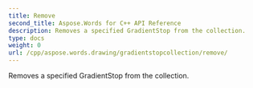 ```yaml
---
title: Remove
second_title: Aspose.Words for C++ API Reference
description: Removes a specified GradientStop from the collection. 
type: docs
weight: 0
url: /cpp/aspose.words.drawing/gradientstopcollection/remove/
---
```


Removes a specified GradientStop from the collection. 

